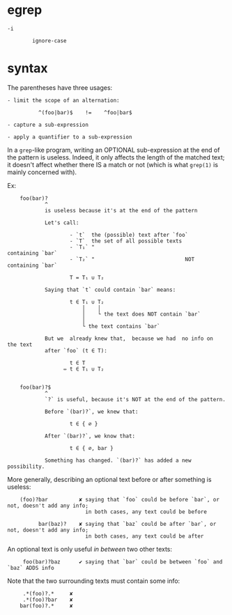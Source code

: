 # egrep

    -i

            ignore-case

# syntax

The parentheses have three usages:

    - limit the scope of an alternation:

              ^(foo|bar)$    !=    ^foo|bar$

    - capture a sub-expression

    - apply a quantifier to a sub-expression


In a `grep`-like  program, writing an OPTIONAL sub-expression at  the end of the
pattern is useless.
Indeed, it only affects the length of the matched text; it doesn't affect whether
there IS a match or not (which is what `grep(1)` is mainly concerned with).

Ex:

        foo(bar)?
                ^
                is useless because it's at the end of the pattern

                Let's call:

                        - `t`  the (possible) text after `foo`
                        - `T`  the set of all possible texts
                        - `T₁` "                                 containing `bar`
                        - `T₂` "                             NOT containing `bar`

                        T = T₁ ∪ T₂

                Saying that `t` could contain `bar` means:

                        t ∈ T₁ ∪ T₂
                            │    │
                            │    └ the text does NOT contain `bar`
                            │
                            └ the text contains `bar`

                But we  already knew that,  because we had  no info on  the text
                after `foo` (t ∈ T):

                        t ∈ T
                      ⇔ t ∈ T₁ ∪ T₂


        foo(bar)?$
                ^
                `?` is useful, because it's NOT at the end of the pattern.

                Before `(bar)?`, we knew that:

                        t ∈ { ∅ }

                After `(bar)?`, we know that:

                        t ∈ { ∅, bar }

                Something has changed. `(bar)?` has added a new possibility.


More generally, describing an optional text before or after something is useless:

        (foo)?bar          ✘ saying that `foo` could be before `bar`, or not, doesn't add any info;
                             in both cases, any text could be before

              bar(baz)?    ✘ saying that `baz` could be after `bar`, or not, doesn't add any info;
                             in both cases, any text could be after

An optional text is only useful *in between* two other texts:

         foo(bar)?baz      ✔ saying that `bar` could be between `foo` and `baz` ADDS info

Note that the two surrounding texts must contain some info:

         .*(foo)?.*     ✘
         .*(foo)?bar    ✘
        bar(foo)?.*     ✘


